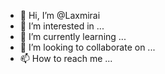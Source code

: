 - 👋 Hi, I’m @Laxmirai
- 👀 I’m interested in ...
- 🌱 I’m currently learning ...
- 💞️ I’m looking to collaborate on ...
- 📫 How to reach me ...

<!---
Laxmirai/Laxmirai is a ✨ special ✨ repository because its `README.md` (this file) appears on your GitHub profile.
You can click the Preview link to take a look at your changes.
--->
